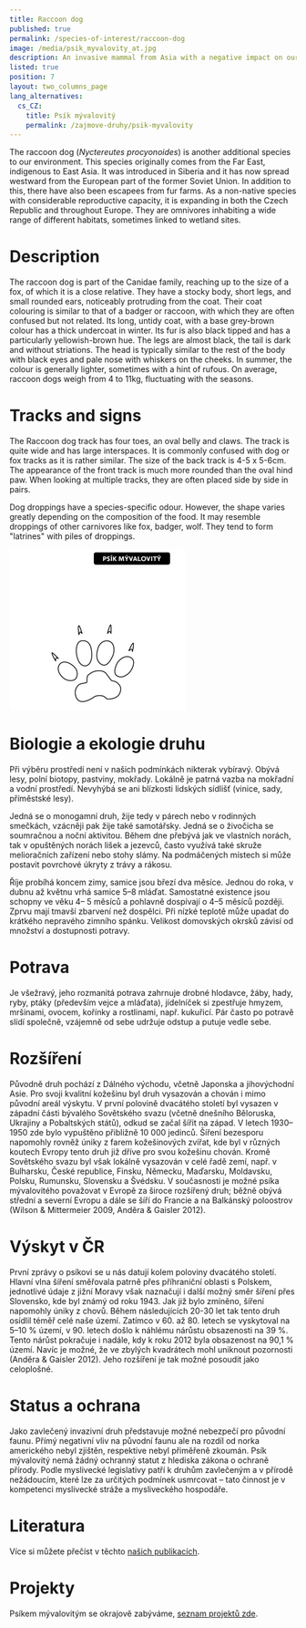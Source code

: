 ```yaml
---
title: Raccoon dog
published: true
permalink: /species-of-interest/raccoon-dog
image: /media/psik_myvalovity_at.jpg
description: An invasive mammal from Asia with a negative impact on our native species.
listed: true
position: 7
layout: two_columns_page
lang_alternatives:
  cs_CZ:
    title: Psík mývalovitý
    permalink: /zajmove-druhy/psik-myvalovity
---
```

The raccoon dog (_Nyctereutes procyonoides_) is another additional species to our environment. This species originally comes from the Far East, indigenous to East Asia. It was introduced in Siberia and it has now spread westward from the European part of the former Soviet Union. In addition to this, there have also been escapees from fur farms. As a non-native species with considerable reproductive capacity, it is expanding in both the Czech Republic and throughout Europe. They are omnivores inhabiting a wide range of different habitats, sometimes linked to wetland sites.

# Description

The raccoon dog is part of the Canidae family, reaching up to the size of a fox, of which it is a close relative. They have a stocky body, short legs, and small rounded ears, noticeably protruding from the coat. Their coat colouring is similar to that of a badger or raccoon, with which they are often confused but not related. Its long, untidy coat, with a base grey-brown colour has a thick undercoat in winter. Its fur is also black tipped and has a particularly yellowish-brown hue. The legs are almost black, the tail is dark and without striations. The head is typically similar to the rest of the body with black eyes and pale nose with whiskers on the cheeks. In summer, the colour is generally lighter, sometimes with a hint of rufous. On average, raccoon dogs weigh from 4 to 11kg, fluctuating with the seasons.

# Tracks and signs

The Raccoon dog track has four toes, an oval belly and claws. The track is quite wide and has large interspaces. It is commonly confused with dog or fox tracks as it is rather similar. The size of the back track is 4-5 x 5-6cm. The appearance of the front track is much more rounded than the oval hind paw. When looking at multiple tracks, they are often placed side by side in pairs.


Dog droppings have a species-specific odour. However, the shape varies greatly depending on the composition of the food. It may resemble droppings of other carnivores like fox, badger, wolf. They tend to form "latrines" with piles of droppings.

![](/media/stopy_psík.jpg)

# Biologie a ekologie druhu

Při výběru prostředí není v našich podmínkách nikterak vybíravý. Obývá lesy, polní biotopy, pastviny, mokřady. Lokálně je patrná vazba na mokřadní a vodní prostředí. Nevyhýbá se ani blízkosti lidských sídlišť (vinice, sady, příměstské lesy). 

Jedná se o monogamní druh, žije tedy v párech nebo v rodinných smečkách, vzácněji pak žije také samotářsky. Jedná se o živočicha se soumračnou a noční aktivitou. Během dne přebývá jak ve vlastních norách, tak v opuštěných norách lišek a jezevců, často využívá také skruže melioračních zařízení nebo stohy slámy. Na podmáčených místech si může postavit povrchové úkryty z trávy a rákosu.

Říje probíhá koncem zimy, samice jsou březí dva měsíce. Jednou do roka, v dubnu až květnu vrhá samice 5–8 mláďat. Samostatné existence jsou schopny ve věku 4– 5 měsíců a pohlavně dospívají o 4–5 měsíců později. Zprvu mají tmavší zbarvení než dospělci. Při nízké teplotě může upadat do krátkého nepravého zimního spánku. Velikost domovských okrsků závisí od množství a dostupnosti potravy.

# Potrava

Je všežravý, jeho rozmanitá potrava zahrnuje drobné hlodavce, žáby, hady, ryby, ptáky (především vejce a mláďata), jídelníček si zpestřuje hmyzem, mršinami, ovocem, kořínky a rostlinami, např. kukuřicí. Pár často po potravě slídí společně, vzájemně od sebe udržuje odstup a putuje vedle sebe.

# Rozšíření

Původně druh pochází z Dálného východu, včetně Japonska a jihovýchodní Asie. Pro svoji kvalitní kožešinu byl druh vysazován a chován i mimo původní areál výskytu. V první polovině dvacátého století byl vysazen v západní části bývalého Sovětského svazu (včetně dnešního Běloruska, Ukrajiny a Pobaltských států), odkud se začal šířit na západ. V letech 1930–1950 zde bylo vypuštěno přibližně 10 000 jedinců. Šíření bezesporu napomohly rovněž úniky z farem kožešinových zvířat, kde byl v různých koutech Evropy tento druh již dříve pro svou kožešinu chován. Kromě Sovětského svazu byl však lokálně vysazován v celé řadě zemí, např. v Bulharsku, České republice, Finsku, Německu, Maďarsku, Moldavsku, Polsku, Rumunsku, Slovensku a Švédsku. V současnosti je možné psíka mývalovitého považovat v Evropě za široce rozšířený druh; běžně obývá střední a severní Evropu a dále se šíří do Francie a na Balkánský poloostrov (Wilson & Mittermeier 2009, Anděra & Gaisler 2012).

# Výskyt v ČR

První zprávy o psíkovi se u nás datují kolem poloviny dvacátého století. Hlavní vlna šíření směřovala patrně přes příhraniční oblasti s Polskem, jednotlivé údaje z jižní Moravy však naznačují i další možný směr šíření přes Slovensko, kde byl známý od roku 1943. Jak již bylo zmíněno, šíření napomohly úniky z chovů. Během následujících 20-30 let tak tento druh osídlil téměř celé naše území. Zatímco v 60. až 80. letech se vyskytoval na 5–10 % území, v 90. letech došlo k náhlému nárůstu obsazenosti na 39 %. Tento nárůst pokračuje i nadále, kdy k roku 2012 byla obsazenost na 90,1 % území. Navíc je možné, že ve zbylých kvadrátech mohl uniknout pozornosti (Anděra & Gaisler 2012). Jeho rozšíření je tak možné posoudit jako celoplošné. 

# Status a ochrana

Jako zavlečený invazivní druh představuje možné nebezpečí pro původní faunu. Přímý negativní vliv na původní faunu ale na rozdíl od norka amerického nebyl zjištěn, respektive nebyl přiměřeně zkoumán. Psík mývalovitý nemá žádný ochranný statut z hlediska zákona o ochraně přírody. Podle myslivecké legislativy patří k druhům zavlečeným a v přírodě nežádoucím, které lze za určitých podmínek usmrcovat – tato činnost je v kompetenci myslivecké stráže a mysliveckého hospodáře.

# Literatura

Více si můžete přečíst v těchto [našich publikacích](/publications#category=ps%C3%ADk-m%C3%BDvalovit%C3%BD).

# Projekty

Psíkem mývalovitým se okrajově zabýváme, [seznam projektů zde](/projects#category=ps%C3%ADk-m%C3%BDvalovit%C3%BD).
